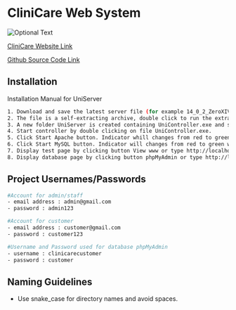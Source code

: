 # CliniCare Web System

![Optional Text](https://i.imgur.com/KGGAQuG.png)

[CliniCare Website Link](https://clinicaremy.com/)

[Github Source Code Link](https://github.com/amirulirfn1/CliniCare.git)


## Installation

Installation Manual for UniServer

```bash
1. Download and save the latest server file (for example 14_0_2_ZeroXIV.exe) to drive C:
2. The file is a self-extracting archive, double click to run the extractor.
3. A new folder UniServer is created containing UniController.exe and support folders and files.
4. Start controller by double clicking on file UniController.exe.
5. Click Start Apache button. Indicator whill changes from red to green when server is running.
6. Click Start MySQL button. Indicator will changes from red to green when server is running.
7. Display test page by clicking button View www or type http://localhost into your browser.
8. Display database page by clicking button phpMyAdmin or type http://localhost/us_opt1 into your browser.
```

## Project Usernames/Passwords

```bash
#Account for admin/staff
- email address : admin@gmail.com
- password : admin123

#Account for customer
- email address : customer@gmail.com
- password : customer123

#Username and Password used for database phpMyAdmin
- username : clinicarecustomer
- password : customer
```


## Naming Guidelines

- Use snake_case for directory names and avoid spaces.
